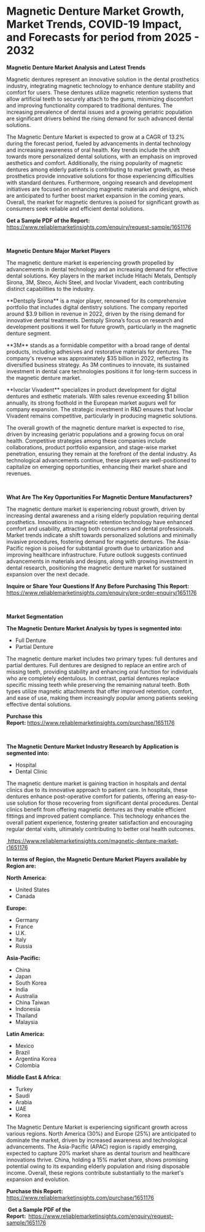 <p><h1>Magnetic Denture Market Growth, Market Trends, COVID-19 Impact, and Forecasts for period from 2025 - 2032</h1></p><p><strong>Magnetic Denture Market Analysis and Latest Trends</strong></p>
<p><p>Magnetic dentures represent an innovative solution in the dental prosthetics industry, integrating magnetic technology to enhance denture stability and comfort for users. These dentures utilize magnetic retention systems that allow artificial teeth to securely attach to the gums, minimizing discomfort and improving functionality compared to traditional dentures. The increasing prevalence of dental issues and a growing geriatric population are significant drivers behind the rising demand for such advanced dental solutions.</p><p>The Magnetic Denture Market is expected to grow at a CAGR of 13.2% during the forecast period, fueled by advancements in dental technology and increasing awareness of oral health. Key trends include the shift towards more personalized dental solutions, with an emphasis on improved aesthetics and comfort. Additionally, the rising popularity of magnetic dentures among elderly patients is contributing to market growth, as these prosthetics provide innovative solutions for those experiencing difficulties with standard dentures. Furthermore, ongoing research and development initiatives are focused on enhancing magnetic materials and designs, which are anticipated to further boost market expansion in the coming years. Overall, the market for magnetic dentures is poised for significant growth as consumers seek reliable and efficient dental solutions.</p></p>
<p><strong>Get a Sample PDF of the Report:&nbsp;</strong> <a href="https://www.reliablemarketinsights.com/enquiry/request-sample/1651176?utm_campaign=3044&utm_medium=2&utm_source=Github&utm_content=ia&utm_term=13042025&utm_id=magnetic-denture">https://www.reliablemarketinsights.com/enquiry/request-sample/1651176</a></p>
<p>&nbsp;</p>
<p><strong>Magnetic Denture Major Market Players</strong></p>
<p><p>The magnetic denture market is experiencing growth propelled by advancements in dental technology and an increasing demand for effective dental solutions. Key players in the market include Hitachi Metals, Dentsply Sirona, 3M, Steco, Aichi Steel, and Ivoclar Vivadent, each contributing distinct capabilities to the industry.</p><p>**Dentsply Sirona** is a major player, renowned for its comprehensive portfolio that includes digital dentistry solutions. The company reported around $3.9 billion in revenue in 2022, driven by the rising demand for innovative dental treatments. Dentsply Sirona’s focus on research and development positions it well for future growth, particularly in the magnetic denture segment.</p><p>**3M** stands as a formidable competitor with a broad range of dental products, including adhesives and restorative materials for dentures. The company's revenue was approximately $35 billion in 2022, reflecting its diversified business strategy. As 3M continues to innovate, its sustained investment in dental care technologies positions it for long-term success in the magnetic denture market.</p><p>**Ivoclar Vivadent** specializes in product development for digital dentures and esthetic materials. With sales revenue exceeding $1 billion annually, its strong foothold in the European market augurs well for company expansion. The strategic investment in R&D ensures that Ivoclar Vivadent remains competitive, particularly in producing magnetic solutions.</p><p>The overall growth of the magnetic denture market is expected to rise, driven by increasing geriatric populations and a growing focus on oral health. Competitive strategies among these companies include collaborations, product portfolio expansion, and stage-wise market penetration, ensuring they remain at the forefront of the dental industry. As technological advancements continue, these players are well-positioned to capitalize on emerging opportunities, enhancing their market share and revenues.</p></p>
<p>&nbsp;</p>
<p><strong>What Are The Key Opportunities For Magnetic Denture Manufacturers?</strong></p>
<p><p>The magnetic denture market is experiencing robust growth, driven by increasing dental awareness and a rising elderly population requiring dental prosthetics. Innovations in magnetic retention technology have enhanced comfort and usability, attracting both consumers and dental professionals. Market trends indicate a shift towards personalized solutions and minimally invasive procedures, fostering demand for magnetic dentures. The Asia-Pacific region is poised for substantial growth due to urbanization and improving healthcare infrastructure. Future outlook suggests continued advancements in materials and designs, along with growing investment in dental research, positioning the magnetic denture market for sustained expansion over the next decade.</p></p>
<p><strong>Inquire or Share Your Questions If Any Before Purchasing This Report:</strong> <a href="https://www.reliablemarketinsights.com/enquiry/pre-order-enquiry/1651176?utm_campaign=3044&utm_medium=2&utm_source=Github&utm_content=ia&utm_term=13042025&utm_id=magnetic-denture">https://www.reliablemarketinsights.com/enquiry/pre-order-enquiry/1651176</a></p>
<p>&nbsp;</p>
<p><strong>Market Segmentation</strong></p>
<p><strong>The Magnetic Denture Market Analysis by types is segmented into:</strong></p>
<p><ul><li>Full Denture</li><li>Partial Denture</li></ul></p>
<p><p>The magnetic denture market includes two primary types: full dentures and partial dentures. Full dentures are designed to replace an entire arch of missing teeth, providing stability and enhancing oral function for individuals who are completely edentulous. In contrast, partial dentures replace specific missing teeth while preserving the remaining natural teeth. Both types utilize magnetic attachments that offer improved retention, comfort, and ease of use, making them increasingly popular among patients seeking effective dental solutions.</p></p>
<p><strong>Purchase this Report:&nbsp;</strong><a href="https://www.reliablemarketinsights.com/purchase/1651176?utm_campaign=3044&utm_medium=2&utm_source=Github&utm_content=ia&utm_term=13042025&utm_id=magnetic-denture">https://www.reliablemarketinsights.com/purchase/1651176</a></p>
<p>&nbsp;</p>
<p><strong>The Magnetic Denture Market Industry Research by Application is segmented into:</strong></p>
<p><ul><li>Hospital</li><li>Dental Clinic</li></ul></p>
<p><p>The magnetic denture market is gaining traction in hospitals and dental clinics due to its innovative approach to patient care. In hospitals, these dentures enhance post-operative comfort for patients, offering an easy-to-use solution for those recovering from significant dental procedures. Dental clinics benefit from offering magnetic dentures as they enable efficient fittings and improved patient compliance. This technology enhances the overall patient experience, fostering greater satisfaction and encouraging regular dental visits, ultimately contributing to better oral health outcomes.</p></p>
<p><a href="https://www.reliablemarketinsights.com/magnetic-denture-market-r1651176?utm_campaign=3044&utm_medium=2&utm_source=Github&utm_content=ia&utm_term=13042025&utm_id=magnetic-denture">&nbsp;https://www.reliablemarketinsights.com/magnetic-denture-market-r1651176</a></p>
<p><strong>In terms of Region, the Magnetic Denture Market Players available by Region are:</strong></p>
<p>
    <p> <strong> North America: </strong>
        <ul>
            <li>United States</li>
            <li>Canada</li>
        </ul>
        </p> 
    <p> <strong> Europe: </strong>
        <ul>
            <li>Germany</li>
            <li>France</li>
            <li>U.K.</li>
            <li>Italy</li>
            <li>Russia</li>
        </ul>
        </p> 
    <p> <strong> Asia-Pacific: </strong>
        <ul>
            <li>China</li>
            <li>Japan</li>
            <li>South Korea</li>
            <li>India</li>
            <li>Australia</li>
            <li>China Taiwan</li>
            <li>Indonesia</li>
            <li>Thailand</li>
            <li>Malaysia</li>
        </ul>
        </p> 
    <p> <strong> Latin America: </strong>
        <ul>
            <li>Mexico</li>
            <li>Brazil</li>
            <li>Argentina Korea</li>
            <li>Colombia</li>
        </ul>
        </p> 
    <p> <strong> Middle East & Africa: </strong>
        <ul>
            <li>Turkey</li>
            <li>Saudi</li>
            <li>Arabia</li>
            <li>UAE</li>
            <li>Korea</li>
        </ul>
    </p>
    </p>
<p><p>The Magnetic Denture Market is experiencing significant growth across various regions. North America (30%) and Europe (25%) are anticipated to dominate the market, driven by increased awareness and technological advancements. The Asia-Pacific (APAC) region is rapidly emerging, expected to capture 20% market share as dental tourism and healthcare innovations thrive. China, holding a 15% market share, shows promising potential owing to its expanding elderly population and rising disposable income. Overall, these regions contribute substantially to the market's expansion and evolution.</p></p>
<p><strong>Purchase this Report: </strong><a href="https://www.reliablemarketinsights.com/purchase/1651176?utm_campaign=3044&utm_medium=2&utm_source=Github&utm_content=ia&utm_term=13042025&utm_id=magnetic-denture">https://www.reliablemarketinsights.com/purchase/1651176</a></p>
<p>&nbsp;<strong>Get a Sample PDF of the Report:&nbsp;&nbsp;</strong><a href="https://www.reliablemarketinsights.com/enquiry/request-sample/1651176?utm_campaign=3044&utm_medium=2&utm_source=Github&utm_content=ia&utm_term=13042025&utm_id=magnetic-denture">https://www.reliablemarketinsights.com/enquiry/request-sample/1651176</a></p>
<p><strong></strong></p>
<p><p></p><p></p><p></p></p>